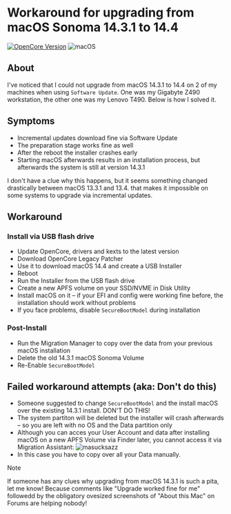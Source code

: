 # Workaround for upgrading from macOS Sonoma 14.3.1 to 14.4

[![OpenCore Version](https://img.shields.io/badge/OpenCore_Version:-0.9.9+-success.svg)](https://github.com/acidanthera/OpenCorePkg) ![macOS](https://img.shields.io/badge/Supported_macOS:-≤14.4-white.svg)

## About
I've noticed that I could not upgrade from macOS 14.3.1 to 14.4 on 2 of my machines when using `Software Update`. One was my Gigabyte Z490 workstation, the other one was my Lenovo T490. Below is how I solved it.

##  Symptoms

- Incremental updates download fine via Software Update
- The preparation stage works fine as well
- After the reboot the installer crashes early
- Starting macOS afterwards results in an installation process, but afterwards the system is still at version 14.3.1

I don't have a clue why this happens, but it seems something changed drastically between macOS 13.3.1 and 13.4. that makes it impossible on some systems to upgrade via incremental updates.

## Workaround

### Install via USB flash drive

- Update OpenCore, drivers and kexts to the latest version
- Download OpenCore Legacy Patcher
- Use it to download macOS 14.4 and create a USB Installer
- Reboot
- Run the Installer from the USB flash drive
- Create a new APFS volume on your SSD/NVME in Disk Utility
- Install macOS on it – if your EFI and config were working fine before, the installation should work without problems
- If you face problems, disable `SecureBootModel` during installation

### Post-Install

- Run the Migration Manager to copy over the data from your previous macOS installation
- Delete the old 14.3.1 macOS Sonoma Volume 
- Re-Enable `SecureBootModel`

## Failed workaround attempts (aka: Don't do this)

- Someone suggested to change `SecureBootModel` and the install macOS over the existing 14.3.1 install. DON'T DO THIS!
- The system partiton will be deleted but the installer will crash afterwards – so you are left with no OS and the Data partition only
- Although you can acces your User Account and data after installing macOS on a new APFS Volume via Finder later, you cannot access it via Migration Assistant: ![masucksazz](https://github.com/5T33Z0/OC-Little-Translated/assets/76865553/2c850846-ee6d-4b37-8af0-f0522a83c96b)
- In this case you have to copy over all your Data manually. 

> [!NOTE]
> 
> If someone has any clues why upgrading from macOS 14.3.1 is such a pita, let me know! Because comments like "Upgrade worked fine for me" followedd by the obligatory ovesized screenshots of "About this Mac" on Forums are helping nobody!
